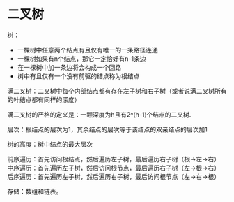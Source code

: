 # 二叉树

树：

* 一棵树中任意两个结点有且仅有唯一的一条路径连通
* 一棵树如果有n个结点，那它一定恰好有n-1条边
* 在一棵树中加一条边将会构成一个回路
* 树中有且仅有一个没有前驱的结点称为根结点

满二叉树：二叉树中每个内部结点都有存在左子树和右子树（或者说满二叉树所有的叶结点都有同样的深度）

满二叉树的严格的定义是：一颗深度为h且有2^\(h-1\)个结点的二叉树.

层次：根结点的层次为1，其余结点的层次等于该结点的双亲结点的层次加1

树的高度：树中结点的最大层次

前序遍历：首先访问根结点，然后遍历左子树，最后遍历右子树（根-&gt;左-&gt;右） 中序遍历：首先遍历左子树，然后访问根节点，最后遍历右子树（左-&gt;根-&gt;右） 后序遍历：首先遍历左子树，然后遍历右子树，最后访问根节点（左-&gt;右-&gt;根）

存储：数组和链表。

